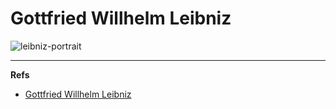 Gottfried Willhelm Leibniz
==========================

![leibniz-portrait]



---

**Refs**

* [Gottfried Willhelm Leibniz](http://en.wikipedia.org/wiki/Gottfried_Wilhelm_Leibniz)


[leibniz-portrait]: http://upload.wikimedia.org/wikipedia/commons/thumb/6/6a/Gottfried_Wilhelm_von_Leibniz.jpg/220px-Gottfried_Wilhelm_von_Leibniz.jpg